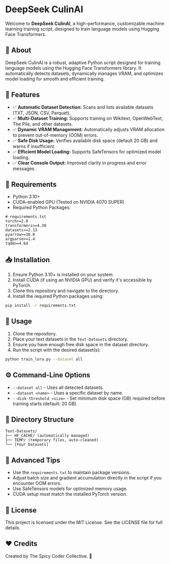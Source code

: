 # DeepSeek CulinAI

Welcome to **DeepSeek CulinAI**, a high-performance, customizable machine learning training script, designed to train language models using Hugging Face Transformers.

## 🚀 About  
DeepSeek CulinAI is a robust, adaptive Python script designed for training language models using the Hugging Face Transformers library. It automatically detects datasets, dynamically manages VRAM, and optimizes model loading for smooth and efficient training.

## 🌟 Features  
- ✅ **Automatic Dataset Detection:** Scans and lists available datasets (TXT, JSON, CSV, Parquet).  
- ✅ **Multi-Dataset Training:** Supports training on Wikitext, OpenWebText, The Pile, and other datasets.  
- ✅ **Dynamic VRAM Management:** Automatically adjusts VRAM allocation to prevent out-of-memory (OOM) errors.  
- ✅ **Safe Disk Usage:** Verifies available disk space (default 20 GB) and warns if insufficient.  
- ✅ **Efficient Model Loading:** Supports SafeTensors for optimized model loading.  
- ✅ **Clear Console Output:** Improved clarity in progress and error messages.  

## 📌 Requirements  
- Python 3.10+  
- CUDA-enabled GPU (Tested on NVIDIA 4070 SUPER)  
- Required Python Packages:  

```plaintext
# requirements.txt  
torch>=2.0  
transformers>=4.30  
datasets>=2.13  
pyarrow>=10.0  
argparse>=1.4  
tqdm>=4.64  
```

## 📥 Installation  
1. Ensure Python 3.10+ is installed on your system.  
2. Install CUDA (if using an NVIDIA GPU) and verify it's accessible by PyTorch.  
3. Clone this repository and navigate to the directory.  
4. Install the required Python packages using:  

```bash
pip install -r requirements.txt
```

## 🚦 Usage  
1. Clone the repository.  
2. Place your text datasets in the `Text-Datasets` directory.  
3. Ensure you have enough free disk space in the dataset directory.  
4. Run the script with the desired dataset(s):

```bash
python train_lora.py --dataset all
```

## ⚙️ Command-Line Options  
- `--dataset all` - Uses all detected datasets.  
- `--dataset <name>` - Uses a specific dataset by name.  
- `--disk-threshold <size>` - Set minimum disk space (GB) required before training starts (default: 20 GB).  

## 📁 Directory Structure  
```
Text-Datasets/  
├── HF_CACHE/ (automatically managed)  
├── TEMP/ (temporary files, auto-cleaned)  
└── [Your Datasets]  
```

## 🚀 Advanced Tips  
- Use the `requirements.txt` to maintain package versions.  
- Adjust batch size and gradient accumulation directly in the script if you encounter OOM errors.  
- Use SafeTensors models for optimized memory usage.  
- CUDA setup must match the installed PyTorch version.  

## 📜 License  
This project is licensed under the MIT License. See the LICENSE file for full details.

## ❤️ Credits  
Created by The Spicy Coder Collective. 🚀  
